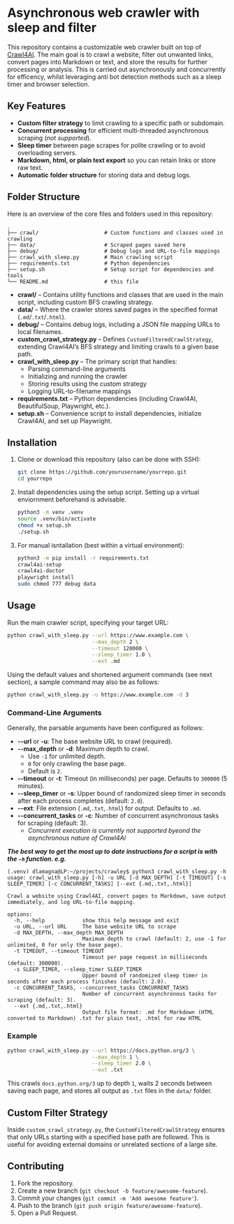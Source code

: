 # Asynchronous web crawler with sleep and filter

This repository contains a customizable web crawler built on top of [Crawl4AI](https://pypi.org/project/crawl4ai). The main goal is to crawl a website, filter out unwanted links, convert pages into Markdown or text, and store the results for further processing or analysis. This is carried out asynchronously and concurrently for efficency, whilst leveraging anti bot detection methods such as a sleep timer and browser selection.

## Key Features

- **Custom filter strategy** to limit crawling to a specific path or subdomain.
- **Concurrent processing** for efficient multi-threaded asynchronous scraping (*not supported*).
- **Sleep timer** between page scrapes for polite crawling or to avoid overloading servers.  
- **Markdown, html, or plain text export** so you can retain links or store raw text.  
- **Automatic folder structure** for storing data and debug logs.

## Folder Structure

Here is an overview of the core files and folders used in this repository:

```
.
├── crawl/                     # Custom functions and classes used in crawling
├── data/                      # Scraped pages saved here
├── debug/                     # Debug logs and URL-to-file mappings
├── crawl_with_sleep.py        # Main crawling script
├── requirements.txt           # Python dependencies
├── setup.sh                   # Setup script for dependencies and tools
└── README.md                  # this file
```


- **crawl/** – Contains utility functions and classes that are used in the main script, including custom BFS crawling strategy.
- **data/** – Where the crawler stores saved pages in the specified format (`.md`/`.txt`/`.html`).
- **debug/** – Contains debug logs, including a JSON file mapping URLs to local filenames.
- **custom_crawl_strategy.py** – Defines `CustomFilteredCrawlStrategy`, extending Crawl4AI’s BFS strategy and limiting crawls to a given base path.
- **crawl_with_sleep.py** – The primary script that handles:
  - Parsing command-line arguments  
  - Initializing and running the crawler  
  - Storing results using the custom strategy  
  - Logging URL-to-filename mappings  
- **requirements.txt** – Python dependencies (including Crawl4AI, BeautifulSoup, Playwright, etc.).
- **setup.sh** – Convenience script to install dependencies, initialize Crawl4AI, and set up Playwright.

## Installation

1. Clone or download this repository (also can be done with SSH):
   ```bash
   git clone https://github.com/yourusername/yourrepo.git
   cd yourrepo

2. Install dependencies using the setup script. Setting up a virtual enviornment beforehand is advisable.
    ```bash
    python3 -m venv .venv
    source .venv/bin/activate
    chmod +x setup.sh
    ./setup.sh
    ```

3. For manual isntallation (best within a virtual environment): 
    ```bash
    python3 -m pip install -r requirements.txt
    crawl4ai-setup
    crawl4ai-doctor
    playwright install
    sudo chmod 777 debug data
    ```

## Usage

Run the main crawler script, specifying your target URL:

```bash
python crawl_with_sleep.py --url https://www.example.com \
                           --max_depth 2 \
                           --timeout 120000 \
                           --sleep_timer 1.0 \
                           --ext .md
```
Using the default values and shortened argument commands (see next section), a sample command may also be as follows:
```bash 
python crawl_with_sleep.py -u https://www.example.com -d 3
```

### Command-Line Arguments

Generally, the parsable arguments have been configured as follows:
- **--url** or **-u**: The base website URL to crawl (required).  
- **--max_depth** or **-d**: Maximum depth to crawl.  
  - Use `-1` for unlimited depth.  
  - `0` for only crawling the base page.  
  - Default is `2`.  
- **--timeout** or **-t**: Timeout (in milliseconds) per page. Defaults to `300000` (5 minutes).  
- **--sleep_timer** or **-s**: Upper bound of randomized sleep timer in seconds after each process completes (default: `2.0`).  
- **--ext**: File extension (`.md`,`.txt`,`.html`) for output. Defaults to `.md`.
- **--concurrent_tasks** or **-c**: Number of concurrent asynchronous tasks for scraping (default: 3).
  * *Concurrent execution is currently not supported byeond the asynchronous nature of Crawl4AI*

***The best way to get the most up to date instructions for a script is with the `-h` function. e.g.***
```
(.venv) dlamagna@LP:~/projects/crawley$ python3 crawl_with_sleep.py -h
usage: crawl_with_sleep.py [-h] -u URL [-d MAX_DEPTH] [-t TIMEOUT] [-s SLEEP_TIMER] [-c CONCURRENT_TASKS] [--ext {.md,.txt,.html}]

Crawl a website using Crawl4AI, convert pages to Markdown, save output immediately, and log URL-to-file mapping.

options:
  -h, --help            show this help message and exit
  -u URL, --url URL     The base website URL to scrape
  -d MAX_DEPTH, --max_depth MAX_DEPTH
                        Maximum depth to crawl (default: 2, use -1 for unlimited, 0 for only the base page).
  -t TIMEOUT, --timeout TIMEOUT
                        Timeout per page request in milliseconds (default: 300000).
  -s SLEEP_TIMER, --sleep_timer SLEEP_TIMER
                        Upper bound of randomized sleep timer in seconds after each process finishes (default: 2.0).
  -c CONCURRENT_TASKS, --concurrent_tasks CONCURRENT_TASKS
                        Number of concurrent asynchronous tasks for scraping (default: 3).
  --ext {.md,.txt,.html}
                        Output file format: .md for Markdown (HTML converted to Markdown) .txt for plain text, .html for raw HTML
```

### Example

```bash
python crawl_with_sleep.py --url https://docs.python.org/3 \
                           --max_depth 1 \
                           --sleep_timer 2.0 \
                           --ext .txt
```

This crawls `docs.python.org/3` up to depth `1`, waits 2 seconds between saving each page, and stores all output as `.txt` files in the `data/` folder.

## Custom Filter Strategy

Inside `custom_crawl_strategy.py`, the `CustomFilteredCrawlStrategy` ensures that only URLs starting with a specified base path are followed. This is useful for avoiding external domains or unrelated sections of a large site.

## Contributing

1. Fork the repository.  
2. Create a new branch (`git checkout -b feature/awesome-feature`).  
3. Commit your changes (`git commit -m 'Add awesome feature'`).  
4. Push to the branch (`git push origin feature/awesome-feature`).  
5. Open a Pull Request.




